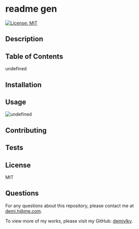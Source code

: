 
# readme gen
[![License: MIT](https://img.shields.io/badge/License-MIT-yellow)](https://opensource.org/licenses/MIT)

## Description


## Table of Contents
undefined

## Installation


## Usage



![undefined](/../main/assets/images/undefined)
        

## Contributing


## Tests


## License
MIT

## Questions
For any questions about this repository, please contact me at [demi.h@me.com](mailto:demi.h@me.com).

To view more of my works, please visit my GitHub: [demivlkv](https://github.com/demivlkv).
  